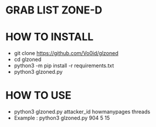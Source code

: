 # GRAB LIST ZONE-D

# HOW TO INSTALL
* git clone https://github.com/Vo0id/glzoned
* cd glzoned
* python3 -m pip install -r requirements.txt
* python3 glzoned.py

# HOW TO USE
* python3 glzoned.py attacker_id howmanypages threads
* Example : python3 glzoned.py 904 5 15

